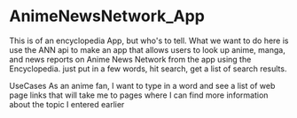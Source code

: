 # AnimeNewsNetwork_App
This is of an encyclopedia App, but who's to tell. What we want to do here is use the ANN api to make an app that allows users to look up anime, manga, and news reports on Anime News Network from the app using the Encyclopedia. just put in a few words, hit search, get a list of search results.

UseCases
As an anime fan, I want to type in a word and see a list of web page links that will take me to pages where I can find more information about the topic I entered earlier
